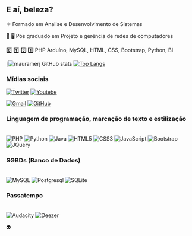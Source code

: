 ## E aí, beleza?


<p>
⚛️ Formado em Analise e Desenvolvimento de Sistemas
</p>


<p>
  📡 🖥️  Pós graduado em Projeto e gerência de redes de computadores
</p>


<p>
0️⃣ 1️⃣ 
0️⃣ 1️⃣ PHP 
  Arduíno, MySQL, HTML, CSS, Bootstrap, Python, BI
</p>

[![mauramerj GitHub stats](https://github-readme-stats.vercel.app/api?username=mauramerj&show_icons=true&theme=onedark)
[![Top Langs](https://github-readme-stats.vercel.app/api/top-langs/?username=mauramerj&layout=compact)](https://github.com/anuraghazra/github-readme-stats)

### Mídias sociais
[![Twitter](https://img.shields.io/badge/Twitter-1DA1F2?style=for-the-badge&logo=twitter&logoColor=white)](https://twitter.com/ramemau)
[![Youtebe](https://img.shields.io/badge/YouTube-FF0000?style=for-the-badge&logo=youtube&logoColor=white)](https://www.youtube.com/channel/UCSOuhnHIfOODrotV1fck3Hg)

[![Gmail](https://img.shields.io/badge/Gmail-D14836?style=for-the-badge&logo=gmail&logoColor=white)](mailto:mauricio.rame@gmail.com)
[![GitHub](https://img.shields.io/badge/GitHub-100000?style=for-the-badge&logo=github&logoColor=white)](https://github.com/mauramerj)

### Linguagem de programação, marcação de texto e estilização
<div style="display: inline_block"><br/>
<img align="center" alt="PHP" src="https://img.shields.io/badge/PHP-777BB4?style=for-the-badge&logo=php&logoColor=white" />
<img align="center" alt="Python" src="https://img.shields.io/badge/Python-3776AB?style=for-the-badge&logo=python&logoColor=white" />
<img align="center" alt="Java" src="https://img.shields.io/badge/Java-ED8B00?style=for-the-badge&logo=java&logoColor=white" />
<img align="center" alt="HTML5" src="https://img.shields.io/badge/HTML5-E34F26?style=for-the-badge&logo=html5&logoColor=white" />
<img align="center" alt="CSS3" src="https://img.shields.io/badge/CSS-239120?&style=for-the-badge&logo=css3&logoColor=white" />
<img align="center" alt="JavaScript" src="https://img.shields.io/badge/JavaScript-F7DF1E?style=for-the-badge&logo=javascript&logoColor=black" />
<img align="center" alt="Bootstrap" src="https://img.shields.io/badge/Bootstrap-563D7C?style=for-the-badge&logo=bootstrap&logoColor=white" />
<img align="center" alt="JQuery" src="https://img.shields.io/badge/jQuery-0769AD?style=for-the-badge&logo=jquery&logoColor=white" />
</div>

### SGBDs (Banco de Dados)
<div style="display: inline_block"><br/>

<img align="center" alt="MySQL" src="https://img.shields.io/badge/MySQL-00000F?style=for-the-badge&logo=mysql&logoColor=white" />
<img align="center" alt="Postgresql" src="https://img.shields.io/badge/PostgreSQL-316192?style=for-the-badge&logo=postgresql&logoColor=white" />
<img align="center" alt="SQLite" src="https://img.shields.io/badge/SQLite-07405E?style=for-the-badge&logo=sqlite&logoColor=white" />
</div>

### Passatempo
<div style="display: inline_block"><br/>
<img align="center" alt="Audacity" src="https://img.shields.io/badge/Audacity-0000CC?style=for-the-badge&logo=audacity&logoColor=white" />
<img align="center" alt="Deezer" src="https://img.shields.io/badge/Deezer-FEAA2D?style=for-the-badge&logo=deezer&logoColor=white" />
</div>


  👽

